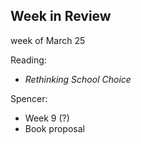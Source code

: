 ## Week in Review

week of March 25

Reading:
* *Rethinking School Choice*

Spencer:
* Week 9 (?)
* Book proposal



